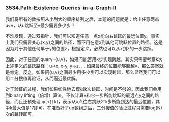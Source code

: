 ### 3534.Path-Existence-Queries-in-a-Graph-II

我们将所有的数按照从小到大的顺序排列之后，本题的问题就是：给出任意两点u<v，从u跳跃至v最少需要多少步？

不难发现，通过双指针，我们可以知道任意一点x能向右跳跃的最远位置y。事实上我们只需要关心{x,y}之间的路径，而不用在意x到其他可跳跃位置的路径。这是因为对于其他任何早于y的位置z，根据定义，必然也可以从x到z的一步跳跃。

因此，对于任意的query={u,v}，如果问能否用k步实现跨越，其实只需要考察k次上述定义的跳跃路径：u->x, x-y, y->z, ... 如果最终的位置能够超越v，那么答案就是肯定。反之，如果问{u,v}之间最少用多少步可以实现跨越，那么显然我们可以用二分搜值再验证，从而逼近最优解。

对于验证的过程，我们如果线性地去模拟k次跳跃，时间是不够的。因此我们会用到binary lifting（倍增）算法。不仅计算x和它一步所能跳跃的最远点y之间的路径，而且还预处理`up[x][k]`，表示从x点往右跳跃`2^k`步所能到达的最远位置，其中k最大值是17即可。在准备好了up数组之后，二分搜值的验证过程只需要log(N)次的跳转即可。




